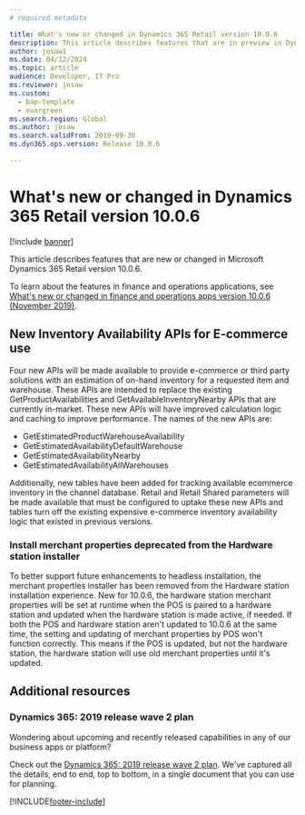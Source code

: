 ```yaml
---
# required metadata

title: What's new or changed in Dynamics 365 Retail version 10.0.6
description: This article describes features that are in preview in Dynamics 365 Retail version 10.0.6. 
author: josaw1
ms.date: 04/12/2024
ms.topic: article
audience: Developer, IT Pro
ms.reviewer: josaw
ms.custom:
  - bap-template
  - evergreen
ms.search.region: Global
ms.author: josaw
ms.search.validFrom: 2019-09-30
ms.dyn365.ops.version: Release 10.0.6

---
```

# What's new or changed in Dynamics 365 Retail version 10.0.6

[!include [banner](../../includes/banner.md)]

This article describes features that are new or changed in Microsoft Dynamics 365 Retail version 10.0.6. 

To learn about the features in finance and operations applications, see [What's new or changed in finance and operations apps version 10.0.6 (November 2019)](/dynamics365/unified-operations/fin-and-ops/get-started/whats-new-changed-10-0-6).

## New Inventory Availability APIs for E-commerce use
Four new APIs will be made available to provide e-commerce or third party solutions with an estimation of on-hand inventory for a requested item and warehouse.  These APIs are intended to replace the existing GetProductAvailabilities and GetAvailableInventoryNearby APIs that are currently in-market. These new APIs will have improved calculation logic and caching to improve performance. The names of the new APIs are:
* GetEstimatedProductWarehouseAvailability
* GetEstimatedAvailabilityDefaultWarehouse
* GetEstimatedAvailabilityNearby
* GetEstimatedAvailabilityAllWarehouses

Additionally, new tables have been added for tracking available ecommerce inventory in the channel database. Retail and Retail Shared parameters will be made available that must be configured to uptake these new APIs and tables turn off the existing expensive e-commerce inventory availability logic that existed in previous versions.

### Install merchant properties deprecated from the Hardware station installer
To better support future enhancements to headless installation, the merchant properties installer has been removed from the Hardware station installation experience. New for 10.0.6, the hardware station merchant properties will be set at runtime when the POS is paired to a hardware station and updated when the hardware station is made active, if needed. If both the POS and hardware station aren't updated to 10.0.6 at the same time, the setting and updating of merchant properties by POS won't function correctly. This means if the POS is updated, but not the hardware station, the hardware station will use old merchant properties until it's updated. 

## Additional resources

### Dynamics 365: 2019 release wave 2 plan

Wondering about upcoming and recently released capabilities in any of our business apps or platform?

Check out the [Dynamics 365: 2019 release wave 2 plan](/dynamics365-release-plan/2019wave2/index). We've captured all the details, end to end, top to bottom, in a single document that you can use for planning.


[!INCLUDE[footer-include](../../includes/footer-banner.md)]
